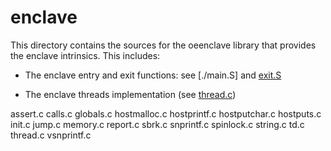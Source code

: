 enclave
=======

This directory contains the sources for the oeenclave library that provides
the enclave intrinsics. This includes:

- The enclave entry and exit functions: see [./main.S] and [exit.S](exit.S)

- The enclave threads implementation (see [thread.c](thread.c))

assert.c
calls.c
globals.c
hostmalloc.c
hostprintf.c
hostputchar.c
hostputs.c
init.c
jump.c
memory.c
report.c
sbrk.c
snprintf.c
spinlock.c
string.c
td.c
thread.c
vsnprintf.c

